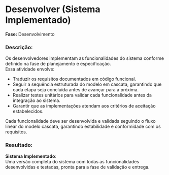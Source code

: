 
# **Desenvolver (Sistema Implementado)**  

**Fase:** Desenvolvimento  

### **Descrição:**  

Os desenvolvedores implementam as funcionalidades do sistema conforme definido na fase de planejamento e especificação.  
Essa atividade envolve:  
- Traduzir os requisitos documentados em código funcional.  
- Seguir a sequência estruturada do modelo em cascata, garantindo que cada etapa seja concluída antes de avançar para a próxima.  
- Realizar testes unitários para validar cada funcionalidade antes da integração ao sistema.  
- Garantir que as implementações atendam aos critérios de aceitação estabelecidos.  

Cada funcionalidade deve ser desenvolvida e validada seguindo o fluxo linear do modelo cascata, garantindo estabilidade e conformidade com os requisitos.  

### **Resultado:**  

**Sistema Implementado**:  
Uma versão completa do sistema com todas as funcionalidades desenvolvidas e testadas, pronta para a fase de validação e entrega.  
